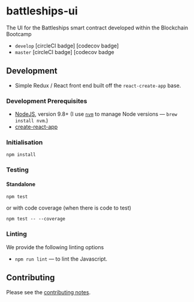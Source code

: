# battleships-ui

The UI for the Battleships smart contract developed within the Blockchain Bootcamp

* `develop` [circleCI badge] [codecov badge]
* `master` [circleCI badge] [codecov badge

## Development

* Simple Redux / React front end built off the `react-create-app` base.

### Development Prerequisites

* [NodeJS](htps://nodejs.org), version 9.8+ (I use [`nvm`](https://github.com/creationix/nvm) to manage Node versions — `brew install nvm`.)
* [create-react-app](https://github.com/facebook/create-react-app)

### Initialisation

    npm install

### Testing

#### Standalone

    npm test

or with code coverage (when there is code to test)

    npm test -- --coverage

### Linting

We provide the following linting options

* `npm run lint` — to lint the Javascript.

## Contributing

Please see the [contributing notes](CONTRIBUTING.md).
